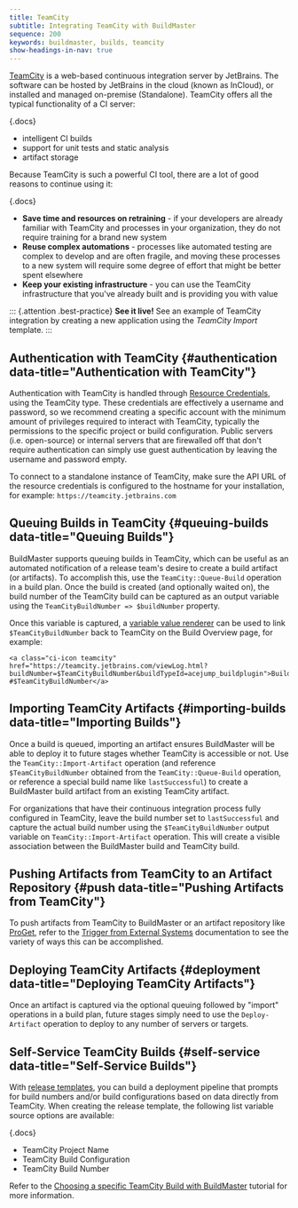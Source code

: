 ```yaml
---
title: TeamCity
subtitle: Integrating TeamCity with BuildMaster
sequence: 200 
keywords: buildmaster, builds, teamcity
show-headings-in-nav: true
---
```


[TeamCity](https://www.jetbrains.com/teamcity) is a web-based continuous integration server by JetBrains. The software can be hosted by JetBrains in the cloud (known as InCloud), or installed and managed on-premise (Standalone). TeamCity offers all the typical functionality of a CI server:

{.docs}
 - intelligent CI builds
 - support for unit tests and static analysis
 - artifact storage

Because TeamCity is such a powerful CI tool, there are a lot of good reasons to continue using it:

{.docs}
 - **Save time and resources on retraining** - if your developers are already familiar with TeamCity and processes in your organization, they do not require training for a brand new system
 - **Reuse complex automations** - processes like automated testing are complex to develop and are often fragile, and moving these processes to a new system will require some degree of effort that might be better spent elsewhere
 - **Keep your existing infrastructure** - you can use the TeamCity infrastructure that you've already built and is providing you with value

::: {.attention .best-practice}
**See it live!** See an example of TeamCity integration by creating a new application using the *TeamCity Import* template.
:::

## Authentication with TeamCity {#authentication data-title="Authentication with TeamCity"}

Authentication with TeamCity is handled through [Resource Credentials](/docs/buildmaster/administration/resource-credentials), using the TeamCity type. These credentials are effectively a username and password, so we recommend creating a specific account with the minimum amount of privileges required to interact with TeamCity, typically the permissions to the specific project or build configuration. Public servers (i.e. open-source) or internal servers that are firewalled off that don't require authentication can simply use guest authentication by leaving the username and password empty.

To connect to a standalone instance of TeamCity, make sure the API URL of the resource credentials is configured to the hostname for your installation, for example: `https://teamcity.jetbrains.com`

## Queuing Builds in TeamCity {#queuing-builds data-title="Queuing Builds"}

BuildMaster supports queuing builds in TeamCity, which can be useful as an automated notification of a release team's desire to create a build artifact (or artifacts). To accomplish this, use the `TeamCity::Queue-Build` operation in a build plan. Once the build is created (and optionally waited on), the build number of the TeamCity build can be captured as an output variable using the `TeamCityBuildNumber => $buildNumber` property.

Once this variable is captured, a [variable value renderer](/docs/buildmaster/administration/value-renderers) can be used to link `$TeamCityBuildNumber` back to TeamCity on the Build Overview page, for example: 

```
<a class="ci-icon teamcity" href="https://teamcity.jetbrains.com/viewLog.html?buildNumber=$TeamCityBuildNumber&buildTypeId=acejump_buildplugin">Build #$TeamCityBuildNumber</a>
```

## Importing TeamCity Artifacts {#importing-builds data-title="Importing Builds"}

Once a build is queued, importing an artifact ensures BuildMaster will be able to deploy it to future stages whether TeamCity is accessible or not. Use the `TeamCity::Import-Artifact` operation (and reference `$TeamCityBuildNumber` obtained from the `TeamCity::Queue-Build` operation, or reference a special build name like `lastSuccessful`) to create a BuildMaster build artifact from an existing TeamCity artifact.

For organizations that have their continuous integration process fully configured in TeamCity, leave the build number set to `lastSuccessful` and capture the actual build number using the `$TeamCityBuildNumber` output variable on `TeamCity::Import-Artifact` operation. This will create a visible association between the BuildMaster build and TeamCity build.

## Pushing Artifacts from TeamCity to an Artifact Repository {#push data-title="Pushing Artifacts from TeamCity"}

To push artifacts from TeamCity to BuildMaster or an artifact repository like [ProGet](https://inedo.com/proget), refer to the [Trigger from External Systems](https://docs.inedo.com/docs/buildmaster/builds/external-systems/trigger-via-api) documentation to see the variety of ways this can be accomplished.

## Deploying TeamCity Artifacts {#deployment data-title="Deploying TeamCity Artifacts"}

Once an artifact is captured via the optional queuing followed by "import" operations in a build plan, future stages simply need to use the `Deploy-Artifact` operation to deploy to any number of servers or targets.

## Self-Service TeamCity Builds {#self-service data-title="Self-Service Builds"}

With [release templates](/docs/buildmaster/releases/templates), you can build a deployment pipeline that prompts for build numbers and/or build configurations based on data directly from TeamCity. When creating the release template, the following list variable source options are available:

{.docs}
 - TeamCity Project Name
 - TeamCity Build Configuration
 - TeamCity Build Number

Refer to the [Choosing a specific TeamCity Build with BuildMaster](https://inedo.com/support/tutorials/buildmaster/teamcity/choosing-specific-artifact-from-teamcity) tutorial for more information.